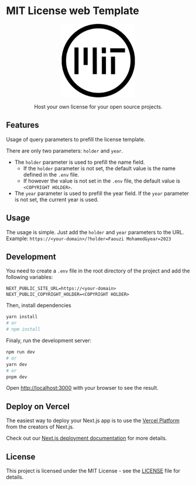 # MIT License web Template

<p align="center">
  <img src="public/images/mit.png" alt="MIT Logo" width="200"/>
</p>
<p align="center">Host your own license for your open source projects. </p>

## Features

Usage of query parameters to prefill the license template.

There are only two parameters: `holder` and `year`.

- The `holder` parameter is used to prefill the name field.
  - If the `holder` parameter is not set, the default value is the name defined in the `.env` file.
  - If however the value is not set in the `.env` file, the default value is `<COPYRIGHT HOLDER>`.
- The `year` parameter is used to prefill the year field. If the `year` parameter is not set, the current year is used.

## Usage

The usage is simple. Just add the `holder` and `year` parameters to the URL.
Example: `https://<your-domain>/?holder=Faouzi Mohamed&year=2023`

## Development

You need to create a `.env` file in the root directory of the project and add the following variables:

```env
NEXT_PUBLIC_SITE_URL=https://<your-domain>
NEXT_PUBLIC_COPYRIGHT_HOLDER=<COPYRIGHT HOLDER>
```

Then, install dependencies

```bash
yarn install
# or
# npm install
```

Finaly, run the development server:

```bash
npm run dev
# or
yarn dev
# or
pnpm dev
```

Open [http://localhost:3000](http://localhost:3000) with your browser to see the result.

## Deploy on Vercel

The easiest way to deploy your Next.js app is to use the [Vercel Platform](https://vercel.com/new?utm_medium=default-template&filter=next.js&utm_source=create-next-app&utm_campaign=create-next-app-readme) from the creators of Next.js.

Check out our [Next.js deployment documentation](https://nextjs.org/docs/deployment) for more details.

## License

This project is licensed under the MIT License - see the [LICENSE](LICENSE) file for details.
